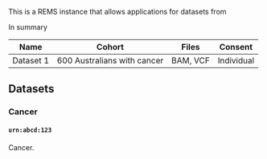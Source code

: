 This is a REMS instance that allows applications for datasets
from

In summary

| Name      | Cohort                      | Files    | Consent    |
| --------- | --------------------------- | -------- | ---------- |
| Dataset 1 | 600 Australians with cancer | BAM, VCF | Individual |

## Datasets

### Cancer

#### `urn:abcd:123`

Cancer.
